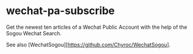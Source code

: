# wechat-pa-subscribe
Get the newest ten articles of a Wechat Public Account with the help of the Sogou Wechat Search.

See also [WechatSogou][https://github.com/Chyroc/WechatSogou].
